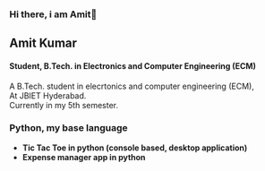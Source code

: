### Hi there, i am Amit👋

## Amit Kumar

#### Student, B.Tech. in Electronics and Computer Engineering (ECM)
A B.Tech. student in elecrtonics and computer engineering (ECM),  
At JBIET Hyderabad.  
Currently in my 5th semester.  

### Python, my base language
- **Tic Tac Toe in python (console based, desktop application)**
- **Expense manager app in python**


